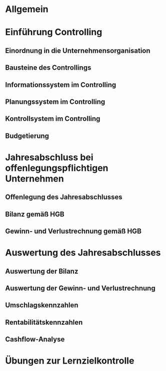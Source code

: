 
# Allgemein
# Einführung Controlling
## Einordnung in die Unternehmensorganisation
## Bausteine des Controllings
## Informationssystem im Controlling
## Planungssystem im Controlling
## Kontrollsystem im Controlling
## Budgetierung
# Jahresabschluss bei offenlegungspflichtigen Unternehmen
## Offenlegung des Jahresabschlusses
## Bilanz gemäß HGB
## Gewinn- und Verlustrechnung gemäß HGB
# Auswertung des Jahresabschlusses
## Auswertung der Bilanz
## Auswertung der Gewinn- und Verlustrechnung
## Umschlagskennzahlen
## Rentabilitätskennzahlen
## Cashflow-Analyse
# Übungen zur Lernzielkontrolle

